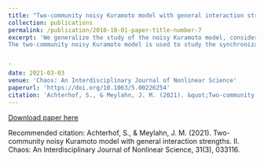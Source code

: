 ```yaml
---
title: "Two-community noisy Kuramoto model with general interaction strengths. II"
collection: publications
permalink: /publication/2010-10-01-paper-title-number-7
excerpt: 'We generalize the study of the noisy Kuramoto model, considered on a network of two interacting communities, to the case where the interaction strengths within and across communities are taken to be different in general. Using a geometric interpretation of the self-consistency equations developed in Paper I of this series as well as perturbation arguments, we are able to identify all solution boundaries in the phase diagram. This allows us to completely classify the phase diagram in the four-dimensional parameter space and identify all possible bifurcation points. Furthermore, we analyze the asymptotic behavior of the solution boundaries. To illustrate these results and the rich behavior of the model, we present phase diagrams for selected regions of the parameter space.
The two-community noisy Kuramoto model is used to study the synchronization on two communities of oscillators, interacting within and across the communities. The two-community structure is relevant for neurophysiologists (e.g., to describe the body clock13) and social scientists (e.g., to analyze polarized opinion formation5,12,18). The stationary states (or critical points) of the system solve a system of equations that cannot be solved analytically. We analyze where phase transitions occur, i.e., where new stationary states occur when varying the parameters of the model.


'
date: 2021-03-03
venue: 'Chaos: An Interdisciplinary Journal of Nonlinear Science'
paperurl: 'https://doi.org/10.1063/5.00226254'
citation: 'Achterhof, S., & Meylahn, J. M. (2021). &quot;Two-community noisy Kuramoto model with general interaction strengths. II&quot; <i>Chaos: An Interdisciplinary Journal of Nonlinear Science </i>. 31(3), 033116.'
---
```


[Download paper here](https://doi.org/10.1063/5.0022625)

Recommended citation: Achterhof, S., & Meylahn, J. M. (2021). Two-community noisy Kuramoto model with general interaction strengths. II. Chaos: An Interdisciplinary Journal of Nonlinear Science, 31(3), 033116.


